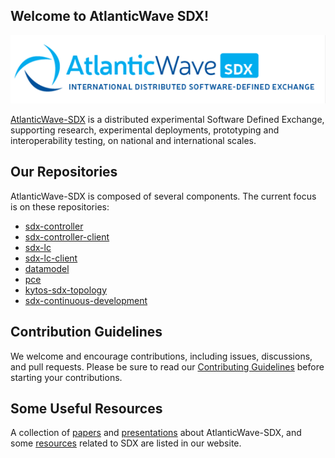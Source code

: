## Welcome to AtlanticWave SDX!

![AtlanticWave-SDX logo](/images/AtlanticWave.png)

[AtlanticWave-SDX][aw-sdx] is a distributed experimental Software Defined
Exchange, supporting research, experimental deployments, prototyping
and interoperability testing, on national and international scales.

## Our Repositories

AtlanticWave-SDX is composed of several components. The current focus
is on these repositories:

 * [sdx-controller][sdx-controller]
 * [sdx-controller-client][sdx-controller-client]
 * [sdx-lc][sdx-lc]
 * [sdx-lc-client][sdx-lc-client]
 * [datamodel][datamodel]
 * [pce][pce]
 * [kytos-sdx-topology][kytos-sdx-topology]
 * [sdx-continuous-development][sdx-continuous-development]

## Contribution Guidelines

We welcome and encourage contributions, including issues, discussions,
and pull requests.  Please be sure to read our [Contributing
Guidelines](/profile/CONTRIBUTING.md) before starting your
contributions.

## Some Useful Resources

A collection of [papers][aw-sdx-papers] and
[presentations][aw-sdx-presentations] about AtlanticWave-SDX, and some
[resources][aw-sdx-presentations] related to SDX are listed in our
website.

<!-- References -->

[aw-sdx]: https://www.atlanticwave-sdx.net/ (AtlanticWave-SDX Website)
[aw-sdx-papers]: https://www.atlanticwave-sdx.net/?page_id=267
[aw-sdx-presentations]: https://www.atlanticwave-sdx.net/?page_id=309
[aw-sdx-resources]: https://www.atlanticwave-sdx.net/?page_id=369

[sdx-controller]: https://github.com/atlanticwave-sdx/sdx-controller
[sdx-controller-client]: https://github.com/atlanticwave-sdx/sdx-controller-client
[sdx-lc]: https://github.com/atlanticwave-sdx/sdx-lc
[sdx-lc-client]: https://github.com/atlanticwave-sdx/sdx-lc-client
[datamodel]: https://github.com/atlanticwave-sdx/datamodel
[pce]: https://github.com/atlanticwave-sdx/pce
[kytos-sdx-topology]: https://github.com/atlanticwave-sdx/kytos-sdx-topology
[sdx-continuous-development]: https://github.com/atlanticwave-sdx/sdx-continuous-development

<!--

## Contacting Us

TODO: List project contacts and/or communication channels.

## Security

TODO: How to report any security issues?

-->
